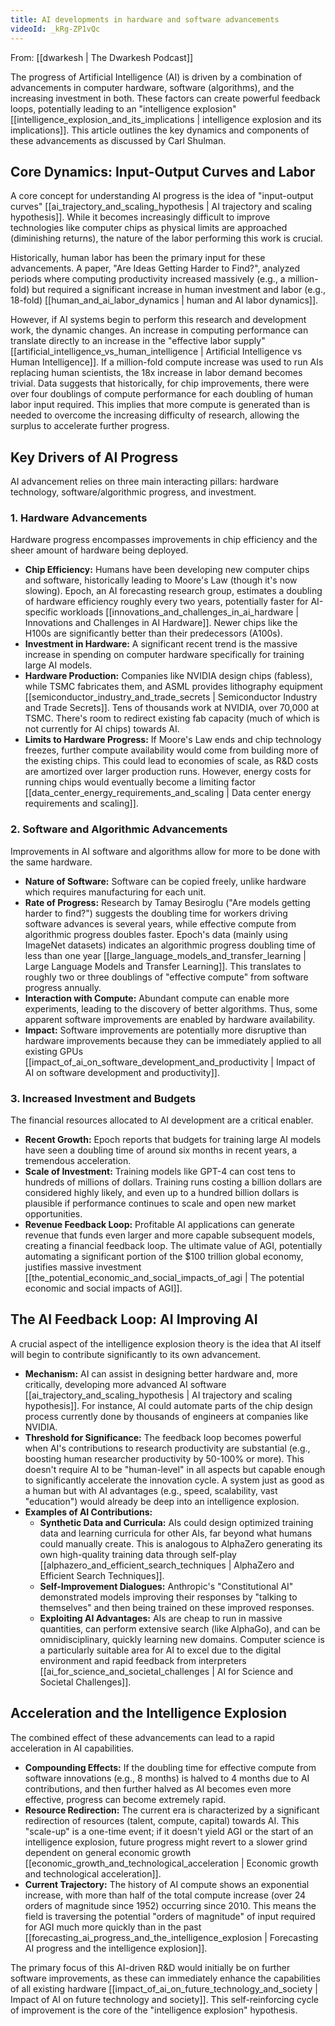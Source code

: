 ```yaml
---
title: AI developments in hardware and software advancements
videoId: _kRg-ZP1vQc
---
```


From: [[dwarkesh | The Dwarkesh Podcast]]

The progress of Artificial Intelligence (AI) is driven by a combination of advancements in computer hardware, software (algorithms), and the increasing investment in both. These factors can create powerful feedback loops, potentially leading to an "intelligence explosion" [[intelligence_explosion_and_its_implications | intelligence explosion and its implications]]. This article outlines the key dynamics and components of these advancements as discussed by Carl Shulman.

## Core Dynamics: Input-Output Curves and Labor

A core concept for understanding AI progress is the idea of "input-output curves" [[ai_trajectory_and_scaling_hypothesis | AI trajectory and scaling hypothesis]]. While it becomes increasingly difficult to improve technologies like computer chips as physical limits are approached (diminishing returns), the nature of the labor performing this work is crucial.

Historically, human labor has been the primary input for these advancements. A paper, "Are Ideas Getting Harder to Find?", analyzed periods where computing productivity increased massively (e.g., a million-fold) but required a significant increase in human investment and labor (e.g., 18-fold) [[human_and_ai_labor_dynamics | human and AI labor dynamics]].

However, if AI systems begin to perform this research and development work, the dynamic changes. An increase in computing performance can translate directly to an increase in the "effective labor supply" [[artificial_intelligence_vs_human_intelligence | Artificial Intelligence vs Human Intelligence]]. If a million-fold compute increase was used to run AIs replacing human scientists, the 18x increase in labor demand becomes trivial. Data suggests that historically, for chip improvements, there were over four doublings of compute performance for each doubling of human labor input required. This implies that more compute is generated than is needed to overcome the increasing difficulty of research, allowing the surplus to accelerate further progress.

## Key Drivers of AI Progress

AI advancement relies on three main interacting pillars: hardware technology, software/algorithmic progress, and investment.

### 1. Hardware Advancements

Hardware progress encompasses improvements in chip efficiency and the sheer amount of hardware being deployed.
*   **Chip Efficiency:** Humans have been developing new computer chips and software, historically leading to Moore's Law (though it's now slowing). Epoch, an AI forecasting research group, estimates a doubling of hardware efficiency roughly every two years, potentially faster for AI-specific workloads [[innovations_and_challenges_in_ai_hardware | Innovations and Challenges in AI Hardware]]. Newer chips like the H100s are significantly better than their predecessors (A100s).
*   **Investment in Hardware:** A significant recent trend is the massive increase in spending on computer hardware specifically for training large AI models.
*   **Hardware Production:** Companies like NVIDIA design chips (fabless), while TSMC fabricates them, and ASML provides lithography equipment [[semiconductor_industry_and_trade_secrets | Semiconductor Industry and Trade Secrets]]. Tens of thousands work at NVIDIA, over 70,000 at TSMC. There's room to redirect existing fab capacity (much of which is not currently for AI chips) towards AI.
*   **Limits to Hardware Progress:** If Moore's Law ends and chip technology freezes, further compute availability would come from building more of the existing chips. This could lead to economies of scale, as R&D costs are amortized over larger production runs. However, energy costs for running chips would eventually become a limiting factor [[data_center_energy_requirements_and_scaling | Data center energy requirements and scaling]].

### 2. Software and Algorithmic Advancements

Improvements in AI software and algorithms allow for more to be done with the same hardware.
*   **Nature of Software:** Software can be copied freely, unlike hardware which requires manufacturing for each unit.
*   **Rate of Progress:** Research by Tamay Besiroglu ("Are models getting harder to find?") suggests the doubling time for workers driving software advances is several years, while effective compute from algorithmic progress doubles faster. Epoch's data (mainly using ImageNet datasets) indicates an algorithmic progress doubling time of less than one year [[large_language_models_and_transfer_learning | Large Language Models and Transfer Learning]]. This translates to roughly two or three doublings of "effective compute" from software progress annually.
*   **Interaction with Compute:** Abundant compute can enable more experiments, leading to the discovery of better algorithms. Thus, some apparent software improvements are enabled by hardware availability.
*   **Impact:** Software improvements are potentially more disruptive than hardware improvements because they can be immediately applied to all existing GPUs [[impact_of_ai_on_software_development_and_productivity | Impact of AI on software development and productivity]].

### 3. Increased Investment and Budgets

The financial resources allocated to AI development are a critical enabler.
*   **Recent Growth:** Epoch reports that budgets for training large AI models have seen a doubling time of around six months in recent years, a tremendous acceleration.
*   **Scale of Investment:** Training models like GPT-4 can cost tens to hundreds of millions of dollars. Training runs costing a billion dollars are considered highly likely, and even up to a hundred billion dollars is plausible if performance continues to scale and open new market opportunities.
*   **Revenue Feedback Loop:** Profitable AI applications can generate revenue that funds even larger and more capable subsequent models, creating a financial feedback loop. The ultimate value of AGI, potentially automating a significant portion of the $100 trillion global economy, justifies massive investment [[the_potential_economic_and_social_impacts_of_agi | The potential economic and social impacts of AGI]].

## The AI Feedback Loop: AI Improving AI

A crucial aspect of the intelligence explosion theory is the idea that AI itself will begin to contribute significantly to its own advancement.

*   **Mechanism:** AI can assist in designing better hardware and, more critically, developing more advanced AI software [[ai_trajectory_and_scaling_hypothesis | AI trajectory and scaling hypothesis]]. For instance, AI could automate parts of the chip design process currently done by thousands of engineers at companies like NVIDIA.
*   **Threshold for Significance:** The feedback loop becomes powerful when AI's contributions to research productivity are substantial (e.g., boosting human researcher productivity by 50-100% or more). This doesn't require AI to be "human-level" in all aspects but capable enough to significantly accelerate the innovation cycle. A system just as good as a human but with AI advantages (e.g., speed, scalability, vast "education") would already be deep into an intelligence explosion.
*   **Examples of AI Contributions:**
    *   **Synthetic Data and Curricula:** AIs could design optimized training data and learning curricula for other AIs, far beyond what humans could manually create. This is analogous to AlphaZero generating its own high-quality training data through self-play [[alphazero_and_efficient_search_techniques | AlphaZero and Efficient Search Techniques]].
    *   **Self-Improvement Dialogues:** Anthropic's "Constitutional AI" demonstrated models improving their responses by "talking to themselves" and then being trained on these improved responses.
    *   **Exploiting AI Advantages:** AIs are cheap to run in massive quantities, can perform extensive search (like AlphaGo), and can be omnidisciplinary, quickly learning new domains. Computer science is a particularly suitable area for AI to excel due to the digital environment and rapid feedback from interpreters [[ai_for_science_and_societal_challenges | AI for Science and Societal Challenges]].

## Acceleration and the Intelligence Explosion

The combined effect of these advancements can lead to a rapid acceleration in AI capabilities.
*   **Compounding Effects:** If the doubling time for effective compute from software innovations (e.g., 8 months) is halved to 4 months due to AI contributions, and then further halved as AI becomes even more effective, progress can become extremely rapid.
*   **Resource Redirection:** The current era is characterized by a significant redirection of resources (talent, compute, capital) towards AI. This "scale-up" is a one-time event; if it doesn't yield AGI or the start of an intelligence explosion, future progress might revert to a slower grind dependent on general economic growth [[economic_growth_and_technological_acceleration | Economic growth and technological acceleration]].
*   **Current Trajectory:** The history of AI compute shows an exponential increase, with more than half of the total compute increase (over 24 orders of magnitude since 1952) occurring since 2010. This means the field is traversing the potential "orders of magnitude" of input required for AGI much more quickly than in the past [[forecasting_ai_progress_and_the_intelligence_explosion | Forecasting AI progress and the intelligence explosion]].

The primary focus of this AI-driven R&D would initially be on further software improvements, as these can immediately enhance the capabilities of all existing hardware [[impact_of_ai_on_future_technology_and_society | Impact of AI on future technology and society]]. This self-reinforcing cycle of improvement is the core of the "intelligence explosion" hypothesis.